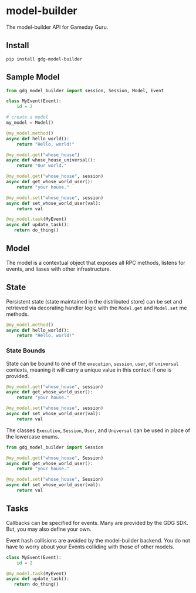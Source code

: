 # model-builder
The model-builder API for Gameday Guru.

## Install
```
pip install gdg-model-builder
```

## Sample Model
```python
from gdg_model_builder import session, Session, Model, Event

class MyEvent(Event):
    id = 2

# create a model
my_model = Model()

@my_model.method()
async def hello_world():
    return "Hello, world!"

@my_model.get("whose_house")
async def whose_house_universal():
    return "Our world."

@my_model.get("whose_house", session)
async def get_whose_world_user():
    return "your house."

@my_model.set("whose_house", session)
async def set_whose_world_user(val):
    return val

@my_model.task(MyEvent)
async def update_task():
   return do_thing()
```

## Model
The model is a contextual object that exposes all RPC methods, listens for events, and liases with other infrastructure.

## State
Persistent state (state maintained in the distributed store) can be set and retrieved via decorating handler logic with the `Model.get` and `Model.set` me methods.

```python
@my_model.method()
async def hello_world():
    return "Hello, world!"
```

### State Bounds
State can be bound to one of the `execution`, `session`, `user`, or `universal` contexts, meaning it will carry a unique value in this context if one is provided. 

```python
@my_model.get("whose_house", session)
async def get_whose_world_user():
    return "your house."

@my_model.set("whose_house", session)
async def set_whose_world_user(val):
    return val
```

The classes `Execution`, `Session`, `User`, and `Universal` can be used in place of the lowercase enums.

```python
from gdg_model_builder import Session

@my_model.get("whose_house", Session)
async def get_whose_world_user():
    return "your house."

@my_model.set("whose_house", Session)
async def set_whose_world_user(val):
    return val
```

## Tasks
Callbacks can be specified for events. Many are provided by the GDG SDK. But, you may also define your own.

Event hash collisions are avoided by the model-builder backend. You do not have to worry about your Events colliding with those of other models.

```python
class MyEvent(Event):
    id = 2

@my_model.task(MyEvent)
async def update_task():
   return do_thing()
```

